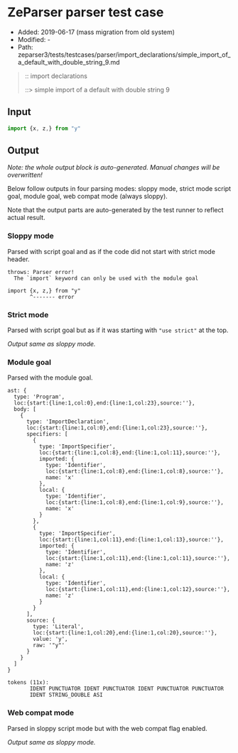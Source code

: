 # ZeParser parser test case

- Added: 2019-06-17 (mass migration from old system)
- Modified: -
- Path: zeparser3/tests/testcases/parser/import_declarations/simple_import_of_a_default_with_double_string_9.md

> :: import declarations
>
> ::> simple import of a default with double string 9

## Input

`````js
import {x, z,} from "y"
`````

## Output

_Note: the whole output block is auto-generated. Manual changes will be overwritten!_

Below follow outputs in four parsing modes: sloppy mode, strict mode script goal, module goal, web compat mode (always sloppy).

Note that the output parts are auto-generated by the test runner to reflect actual result.

### Sloppy mode

Parsed with script goal and as if the code did not start with strict mode header.

`````
throws: Parser error!
  The `import` keyword can only be used with the module goal

import {x, z,} from "y"
       ^------- error
`````

### Strict mode

Parsed with script goal but as if it was starting with `"use strict"` at the top.

_Output same as sloppy mode._

### Module goal

Parsed with the module goal.

`````
ast: {
  type: 'Program',
  loc:{start:{line:1,col:0},end:{line:1,col:23},source:''},
  body: [
    {
      type: 'ImportDeclaration',
      loc:{start:{line:1,col:0},end:{line:1,col:23},source:''},
      specifiers: [
        {
          type: 'ImportSpecifier',
          loc:{start:{line:1,col:8},end:{line:1,col:11},source:''},
          imported: {
            type: 'Identifier',
            loc:{start:{line:1,col:8},end:{line:1,col:8},source:''},
            name: 'x'
          },
          local: {
            type: 'Identifier',
            loc:{start:{line:1,col:8},end:{line:1,col:9},source:''},
            name: 'x'
          }
        },
        {
          type: 'ImportSpecifier',
          loc:{start:{line:1,col:11},end:{line:1,col:13},source:''},
          imported: {
            type: 'Identifier',
            loc:{start:{line:1,col:11},end:{line:1,col:11},source:''},
            name: 'z'
          },
          local: {
            type: 'Identifier',
            loc:{start:{line:1,col:11},end:{line:1,col:12},source:''},
            name: 'z'
          }
        }
      ],
      source: {
        type: 'Literal',
        loc:{start:{line:1,col:20},end:{line:1,col:20},source:''},
        value: 'y',
        raw: '"y"'
      }
    }
  ]
}

tokens (11x):
       IDENT PUNCTUATOR IDENT PUNCTUATOR IDENT PUNCTUATOR PUNCTUATOR
       IDENT STRING_DOUBLE ASI
`````


### Web compat mode

Parsed in sloppy script mode but with the web compat flag enabled.

_Output same as sloppy mode._
